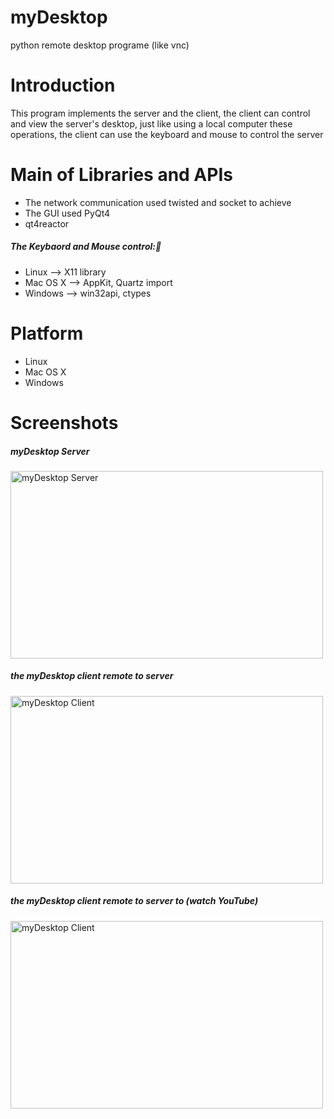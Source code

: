 myDesktop
=========

python remote desktop programe (like vnc)

Introduction
============
This program implements the server and the client, the client can control and view the server's desktop, just like using a local computer these operations, the client can use the keyboard and mouse to control the server

Main of Libraries and APIs
==================
* The network communication used twisted and socket to achieve
* The GUI used PyQt4
* qt4reactor


##### The Keybaord and Mouse control:
* Linux    --> X11 library 
* Mac OS X --> AppKit, Quartz import
* Windows  --> win32api, ctypes


Platform
========
* Linux
* Mac OS X
* Windows

Screenshots
===========
##### myDesktop Server
<img  src="https://raw.github.com/jacklam718/myDesktop/master/screenshots/myDesktopServer.png" alt="myDesktop Server"  width="500px" height="300px" />

##### the myDesktop client remote to server
<img src="https://raw.github.com/jacklam718/myDesktop/master/screenshots/myDesktopViewer.png" alt="myDesktop Client"
width="500px" height="300px"/>

##### the myDesktop client remote to server to (watch YouTube)
<img src="https://raw.github.com/jacklam718/myDesktop/master/screenshots/myDesktopViewer2.png" alt="myDesktop Client"
width="500px" height="300px"/>
